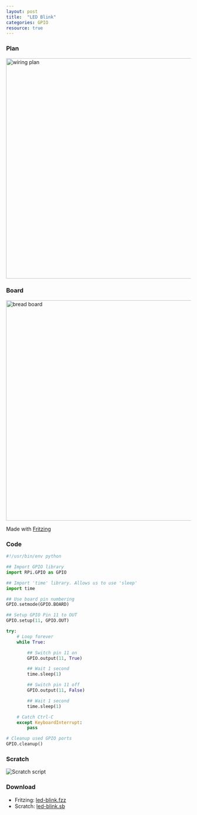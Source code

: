 ```yaml
---
layout: post
title:  "LED Blink"
categories: GPIO
resource: true
---
```


### Plan

<div class="schaltplan">
	<img src="/images/fritzing/led-blink_Schaltplan.svg" width="800" height="600" alt="wiring plan" /><br />
</div>

### Board

<img src="/images/fritzing/led-blink_Steckplatine.svg" width="800" height="600" alt="bread board" /><br />

<p class="advert">Made with <a href="http://fritzing.org">Fritzing</a></p>

### Code

```python
#!/usr/bin/env python

## Import GPIO library
import RPi.GPIO as GPIO

## Import 'time' library. Allows us to use 'sleep'
import time

## Use board pin numbering
GPIO.setmode(GPIO.BOARD)

## Setup GPIO Pin 11 to OUT
GPIO.setup(11, GPIO.OUT)

try:
	# Loop forever
    while True:

		## Switch pin 11 on
		GPIO.output(11, True)

		## Wait 1 second
		time.sleep(1)

		## Switch pin 11 off
		GPIO.output(11, False)

		## Wait 1 second
		time.sleep(1)

	# Catch Ctrl-C
	except KeyboardInterrupt:
		pass

# Cleanup used GPIO ports
GPIO.cleanup()
```

### Scratch

<img src="/images/scratch/led-blink.png" alt="Scratch script" /><br />

### Download

* Fritzing: [led-blink.fzz](/images/fritzing/led-blink.fzz)
* Scratch: [led-blink.sb](/images/scratch/led-blink.sb)
